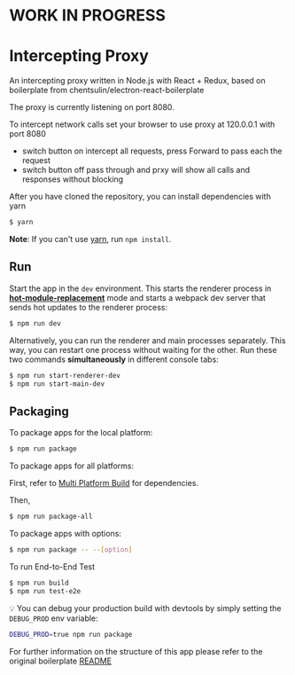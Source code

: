 # WORK IN PROGRESS

# Intercepting Proxy

An intercepting proxy written in Node.js with React + Redux, based on boilerplate from chentsulin/electron-react-boilerplate

The proxy is currently listening on port 8080.

To intercept network calls set your browser to use proxy at 120.0.0.1 with port 8080
 - switch button on intercept all requests, press Forward to pass each the request
 - switch button off pass through and prxy will show all calls and responses without blocking

After you have cloned the repository, you can install dependencies with yarn

```bash
$ yarn
```
**Note**: If you can't use [yarn](https://github.com/yarnpkg/yarn), run `npm install`.

## Run

Start the app in the `dev` environment. This starts the renderer process in [**hot-module-replacement**](https://webpack.js.org/guides/hmr-react/) mode and starts a webpack dev server that sends hot updates to the renderer process:

```bash
$ npm run dev
```

Alternatively, you can run the renderer and main processes separately. This way, you can restart one process without waiting for the other. Run these two commands **simultaneously** in different console tabs:

```bash
$ npm run start-renderer-dev
$ npm run start-main-dev
```

## Packaging

To package apps for the local platform:

```bash
$ npm run package
```

To package apps for all platforms:

First, refer to [Multi Platform Build](https://www.electron.build/multi-platform-build) for dependencies.

Then,
```bash
$ npm run package-all
```

To package apps with options:

```bash
$ npm run package -- --[option]
```

To run End-to-End Test

```bash
$ npm run build
$ npm run test-e2e
```

:bulb: You can debug your production build with devtools by simply setting the `DEBUG_PROD` env variable:
```bash
DEBUG_PROD=true npm run package
```

For further information on the structure of this app please refer to the original boilerplate [README](https://github.com/chentsulin/electron-react-boilerplate/blob/master/README.md)
